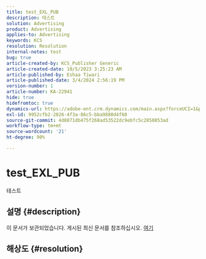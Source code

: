 ```yaml
---
title: test_EXL_PUB
description: 테스트
solution: Advertising
product: Advertising
applies-to: Advertising
keywords: KCS
resolution: Resolution
internal-notes: test
bug: true
article-created-by: KCS_Publisher Generic
article-created-date: 10/5/2023 3:25:23 AM
article-published-by: Eshaa Tiwari
article-published-date: 3/4/2024 2:56:19 PM
version-number: 1
article-number: KA-22941
hide: true
hidefromtoc: true
dynamics-url: https://adobe-ent.crm.dynamics.com/main.aspx?forceUCI=1&pagetype=entityrecord&etn=knowledgearticle&id=b686d2ca-2e63-ee11-be6e-6045bd0061cb
exl-id: 9952cfb2-2026-4f3a-86c5-bba9880d4f60
source-git-commit: 4d8871db475f268ad53522dc9ebfc5c2850853ad
workflow-type: tm+mt
source-wordcount: '21'
ht-degree: 90%

---
```


# test_EXL_PUB


테스트

## 설명 {#description}

이 문서가 보관되었습니다. 게시된 최신 문서를 참조하십시오. [여기](https://experienceleague.adobe.com/search.html#sort=relevancy)

## 해상도 {#resolution}
